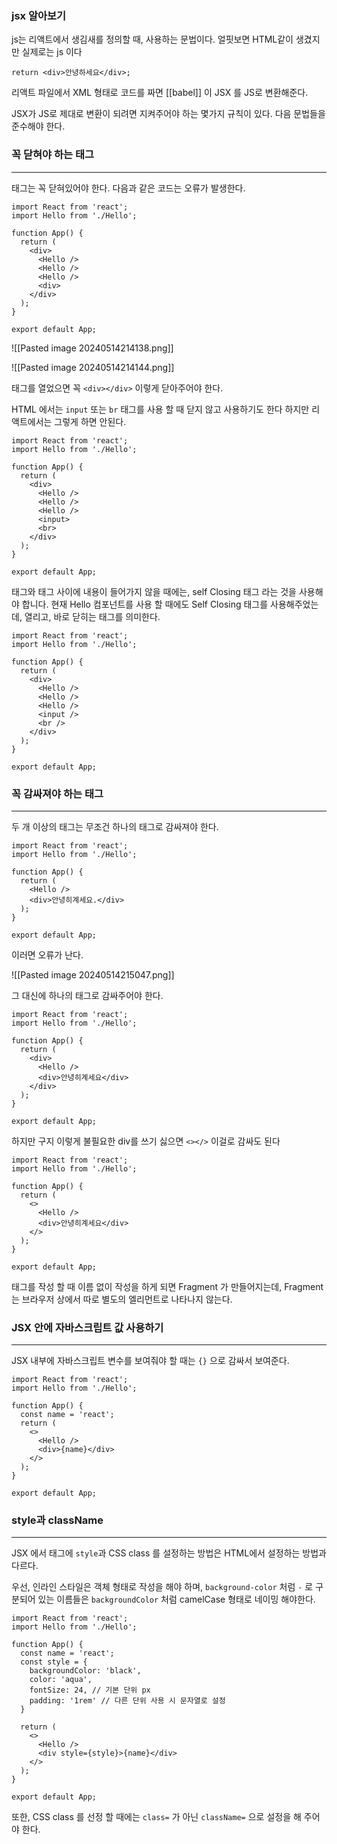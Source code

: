 ### jsx 알아보기

js는 리액트에서 생김새를 정의할 때, 사용하는 문법이다. 얼핏보면 HTML같이 생겼지만 실제로는 js 이다 

```
return <div>안녕하세요</div>;
```

리액트 파일에서 XML 형태로 코드를 짜면 [[babel]] 이 JSX 를 JS로 변환해준다.

JSX가 JS로 제대로 변환이 되려면 지켜주어야 하는 몇가지 규칙이 있다. 다음 문법들을 준수해야 한다.

### 꼭 닫혀야 하는 태그

----

태그는 꼭 닫혀있어야 한다.
다음과 같은 코드는 오류가 발생한다.

```
import React from 'react';
import Hello from './Hello';

function App() {
  return (
    <div>
      <Hello />
      <Hello />
      <Hello />
      <div>
    </div>
  );
}

export default App;
```

![[Pasted image 20240514214138.png]]

![[Pasted image 20240514214144.png]]

태그를 열었으면 꼭 `<div></div>` 이렇게 닫아주어야 한다.

HTML 에서는 `input` 또는 `br` 태그를 사용 할 때 닫지 않고 사용하기도 한다 하지만 리액트에서는 그렇게 하면 안된다.

```
import React from 'react';
import Hello from './Hello';

function App() {
  return (
    <div>
      <Hello />
      <Hello />
      <Hello />
      <input>
      <br>
    </div>
  );
}

export default App;
```

태그와 태그 사이에 내용이 들어가지 않을 때에는, self Closing 태그 라는 것을 사용해야 합니다. 현재 Hello 컴포넌트를 사용 할 때에도 Self Closing 태그를 사용해주었는데, 열리고, 바로 닫히는 태그를 의미한다.

```
import React from 'react';
import Hello from './Hello';

function App() {
  return (
    <div>
      <Hello />
      <Hello />
      <Hello />
      <input />
      <br />
    </div>
  );
}

export default App;
```

### 꼭 감싸져야 하는 태그

----
두 개 이상의 태그는 무조건 하나의 태그로 감싸져야 한다.

```
import React from 'react';
import Hello from './Hello';

function App() {
  return (
    <Hello />
    <div>안녕히계세요.</div>
  );
}

export default App;
```

이러면 오류가 난다.

![[Pasted image 20240514215047.png]]

그 대신에 하나의 태그로 감싸주어야 한다.

```
import React from 'react';
import Hello from './Hello';

function App() {
  return (
    <div>
      <Hello />
      <div>안녕히계세요</div>
    </div>
  );
}

export default App;
```

하지만 구지 이렇게 불필요한 div를 쓰기 싫으면 `<></>` 이걸로 감싸도 된다

```
import React from 'react';
import Hello from './Hello';

function App() {
  return (
    <>
      <Hello />
      <div>안녕히계세요</div>
    </>
  );
}

export default App;
```

태그를 작성 할 때 이름 없이 작성을 하게 되면 Fragment 가 만들어지는데, Fragment 는 브라우저 상에서 따로 별도의 엘리먼트로 나타나지 않는다.

### JSX 안에 자바스크립트 값 사용하기 
----
JSX 내부에 자바스크립트 변수를 보여줘야 할 때는 `{}` 으로 감싸서 보여준다.

```
import React from 'react';
import Hello from './Hello';

function App() {
  const name = 'react';
  return (
    <>
      <Hello />
      <div>{name}</div>
    </>
  );
}

export default App;
```

### style과 className
----
JSX 에서 태그에 `style`과 CSS class 를 설정하는 방법은 HTML에서 설정하는 방법과 다르다.

우선, 인라인 스타일은 객체 형태로 작성을 해야 하며, `background-color` 처럼 `-` 로 구분되어 있는 이름들은 `backgroundColor` 처럼 camelCase 형태로 네이밍 해야한다.

```
import React from 'react';
import Hello from './Hello';

function App() {
  const name = 'react';
  const style = {
    backgroundColor: 'black',
    color: 'aqua',
    fontSize: 24, // 기본 단위 px
    padding: '1rem' // 다른 단위 사용 시 문자열로 설정
  }

  return (
    <>
      <Hello />
      <div style={style}>{name}</div>
    </>
  );
}

export default App;
```

또한, CSS class 를 선정 할 때에는 `class=` 가 아닌 `className=` 으로 설정을 해 주어야 한다.